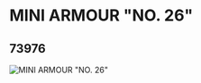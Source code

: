 # MINI ARMOUR "NO. 26"
## 73976
![MINI ARMOUR "NO. 26"](https://lc-www-live-s.legocdn.com/media/bricks/5/2/6054441.jpg)